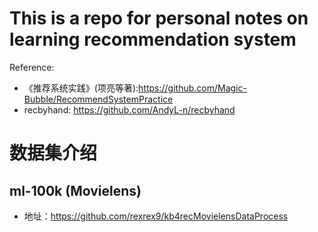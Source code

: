 # This is a repo for personal notes on learning recommendation system
Reference:
- 《推荐系统实践》(项亮等著):https://github.com/Magic-Bubble/RecommendSystemPractice
- recbyhand: https://github.com/AndyL-n/recbyhand

# 数据集介绍

## ml-100k (Movielens)
- 地址：https://github.com/rexrex9/kb4recMovielensDataProcess
